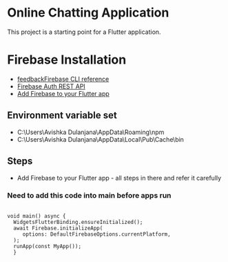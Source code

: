 # Online Chatting Application

This project is a starting point for a Flutter application.

# Firebase Installation

- [feedbackFirebase CLI reference](https://firebase.google.com/docs/cli#windows-npm)
- [Firebase Auth REST API](https://firebase.google.com/docs/reference/rest/auth)
- [Add Firebase to your Flutter app](https://firebase.google.com/docs/flutter/setup?platform=ios)


## Environment variable set
- C:\Users\Avishka Dulanjana\AppData\Roaming\npm
- C:\Users\Avishka Dulanjana\AppData\Local\Pub\Cache\bin


## Steps

- Add Firebase to your Flutter app - all steps in there and refer it carefully

### Need to add this code into main before apps run

```agsl

void main() async {
  WidgetsFlutterBinding.ensureInitialized();
  await Firebase.initializeApp(
     options: DefaultFirebaseOptions.currentPlatform,
  );
  runApp(const MyApp());
  }

```